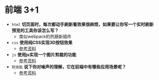 # 前端 3+1
- `html` **切页面时，每次都动手刷新看效果很麻烦，如果要让你写一个实时刷新预览的工具你该怎么写？**
  - 类似webpack的热跟新插件
- `css` **使用纯CSS实现3D按钮效果**
  - [参考资料](https://www.cnblogs.com/h5street/p/6197529.html)
- `js` **使用js实现一个图片剪裁的功能**
  - [参考资料](https://blog.csdn.net/jerryjjyy/article/details/103298248)
- `软技能` **说下你对噪声的理解，它在前端中有哪些应用场景呢？**
  - [参考资料](https://cdc.tencent.com/2019/07/18/%E9%9A%8F%E6%9C%BA%E4%B8%8D%E5%8F%AA%E6%98%AF-math-random-%E5%89%8D%E7%AB%AF%E5%99%AA%E5%A3%B0%E5%BA%94%E7%94%A8/)
